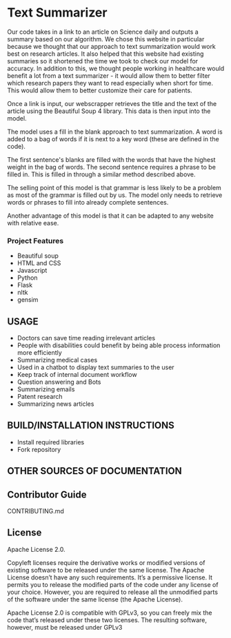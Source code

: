 # Text Summarizer

Our code takes in a link to an article on Science daily and outputs a summary based on our algorithm. 
We chose this website in particular because we thought that our approach to text summarization would work best
on research articles. It also helped that this website had existing summaries so it shortened the time we took to check our model for accuracy. 
In addition to this, we thought people working in healthcare would benefit a lot from
a text summarizer - it would allow them to better filter which research papers they want to read especially when short 
for time. This would allow them to better customize their care for patients.

Once a link is input, our webscrapper retrieves the title and the text of the article using the 
Beautiful Soup 4 library. This data is then input into the model.

The model uses a fill in the blank approach to text summarization. A word is added to a bag of words if it is next to a key word (these are defined in the code).

The first sentence's blanks are filled with the words that have the highest weight in the bag of words.
The second sentence requires a phrase to be filled in. This is  filled in through a similar method described above.

The selling point of this model is that grammar is less likely to be a problem as most of the grammar is filled out by us.
The model only needs to retrieve words or phrases to fill into already complete sentences.

Another advantage of this model is that it can be adapted to any website with relative ease.


  ### Project Features
  * Beautiful soup
  * HTML and CSS
  * Javascript
  * Python
  * Flask
  * nltk
  * gensim

## USAGE
  * Doctors can save time reading irrelevant articles
  * People with disabilities could benefit by being able process information more efficiently
  * Summarizing medical cases
  * Used in a chatbot to display text summaries to the user
  * Keep track of internal document workflow
  * Question answering and Bots
  * Summarizing emails
  * Patent research
  * Summarizing news articles
  
## BUILD/INSTALLATION INSTRUCTIONS
* Install required libraries
* Fork repository

## OTHER SOURCES OF DOCUMENTATION

## Contributor Guide
CONTRIBUTING.md

## License 

Apache License 2.0.

Copyleft licenses require the derivative works or modified versions of existing software to be released under the same license. The Apache License doesn’t have any such requirements. It’s a permissive license. It permits you to release the modified parts of the code under any license of your choice. However, you are required to release all the unmodified parts of the software under the same license (the Apache License).

Apache License 2.0 is compatible with GPLv3, so you can freely mix the code that’s released under these two licenses. The resulting software, however, must be released under GPLv3